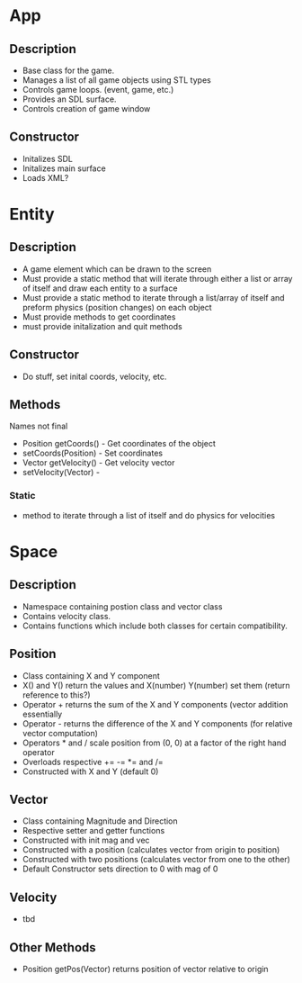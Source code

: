App
===

Description
-----------
- Base class for the game.
- Manages a list of all game objects using STL types
- Controls game loops. (event, game, etc.)
- Provides an SDL surface.
- Controls creation of game window

Constructor
-----------
- Initalizes SDL
- Initalizes main surface
- Loads XML?

Entity
======

Description
-----------
- A game element which can be drawn to the screen
- Must provide a static method that will iterate through either a list or array of itself and draw each entity to a surface
- Must provide a static method to iterate through a list/array of itself and preform physics (position changes)  on each object
- Must provide methods to get coordinates
- must provide initalization and quit methods

Constructor
-----------
- Do stuff, set inital coords, velocity, etc.

Methods
-------
Names not final
- Position getCoords() - Get coordinates of the object
- setCoords(Position) - Set coordinates
- Vector getVelocity() - Get velocity vector
- setVelocity(Vector) - 
### Static ###
- method to iterate through a list of itself and do physics for velocities


Space
======

Description
------------
- Namespace containing postion class and vector class
- Contains velocity class.
- Contains functions which include both classes for certain compatibility.

Position
--------
- Class containing X and Y component
- X() and Y() return the values and X(number) Y(number) set them (return reference to this?)
- Operator + returns the sum of the X and Y components (vector addition essentially
- Operator - returns the difference of the X and Y components (for relative vector computation)
- Operators * and / scale position from (0, 0) at a factor of the right hand operator
- Overloads respective += -= *= and /=
- Constructed with X and Y (default 0)

Vector
------
- Class containing Magnitude and Direction
- Respective setter and getter functions
- Constructed with init mag and vec
- Constructed with a position (calculates vector from origin to position)
- Constructed with two positions (calculates vector from one to the other)
- Default Constructor sets direction to 0 with mag of 0

Velocity
--------
- tbd

Other Methods
-------------
- Position getPos(Vector) returns position of vector relative to origin
